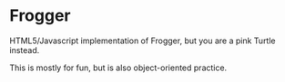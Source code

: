 # Frogger
HTML5/Javascript implementation of Frogger, but you are a pink Turtle instead.

This is mostly for fun, but is also object-oriented practice.
